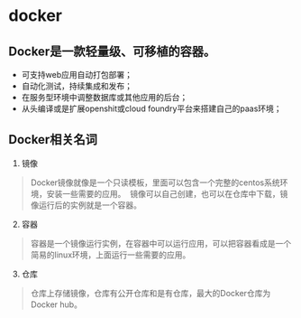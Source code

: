 # docker
## Docker是一款轻量级、可移植的容器。

* 可支持web应用自动打包部署；
* 自动化测试，持续集成和发布；
* 在服务型环境中调整数据库或其他应用的后台；
* 从头编译或是扩展openshit或cloud foundry平台来搭建自己的paas环境；

## Docker相关名词

1. 镜像
  
> Docker镜像就像是一个只读模板，里面可以包含一个完整的centos系统环境，安装一些需要的应用。
  镜像可以自己创建，也可以在仓库中下载，镜像运行后的实例就是一个容器。
2. 容器
 
> 容器是一个镜像运行实例，在容器中可以运行应用，可以把容器看成是一个简易的linux环境，上面运行一些需要的应用。
3. 仓库

> 仓库上存储镜像，仓库有公开仓库和是有仓库，最大的Docker仓库为Docker hub。
